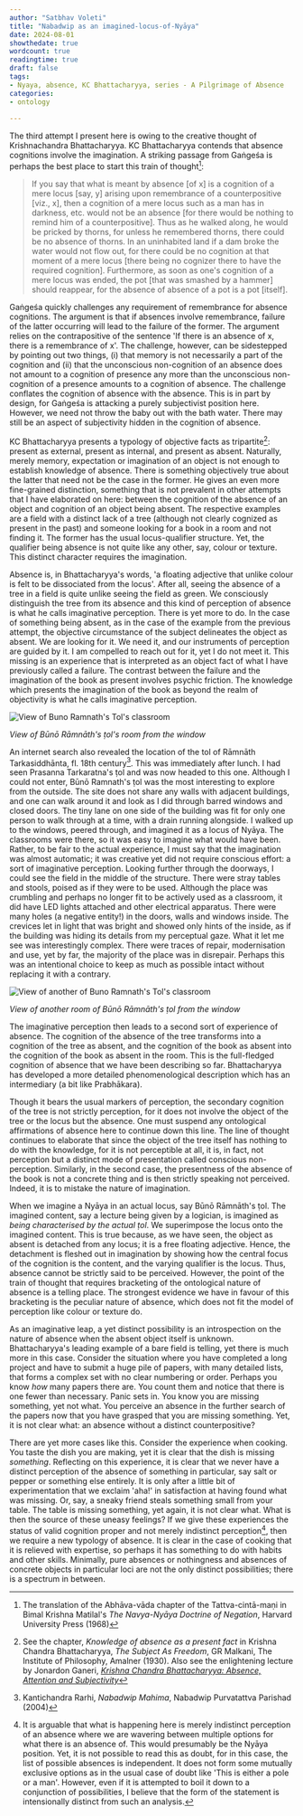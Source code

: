 ```yaml
---
author: "Satbhav Voleti"
title: "Nabadwip as an imagined-locus-of-Nyāya"
date: 2024-08-01
showthedate: true
wordcount: true
readingtime: true
draft: false
tags: 
- Nyaya, absence, KC Bhattacharyya, series - A Pilgrimage of Absence
categories:
- ontology
    
--- 
```


The third attempt I present here is owing to the creative thought of Krishnachandra Bhattacharyya. KC Bhattacharyya contends that absence cognitions involve the imagination. A striking passage from Gaṅgeśa is perhaps the best place to start this train of thought[^1]:

> If you say that what is meant by absence \[of x\] is a cognition of a mere locus \[say, y\] arising upon remembrance of a counterpositive \[viz., x\], then a cognition of a mere locus such as a man has in darkness, etc. would not be an absence \[for there would be nothing to remind him of a counterpositive\]. Thus as he walked along, he would be pricked by thorns, for unless he remembered thorns, there could be no absence of thorns. In an uninhabited land if a dam broke the water would not flow out, for there could be no cognition at that moment of a mere locus \[there being no cognizer there to have the required cognition\]. Furthermore, as soon as one's cognition of a mere locus was ended, the pot \[that was smashed by a hammer\] should reappear, for the absence of absence of a pot is a pot \[itself\].

Gaṅgeśa quickly challenges any requirement of remembrance for absence cognitions. The argument is that if absences involve remembrance, failure of the latter occurring will lead to the failure of the former. The argument relies on the contrapositive of the sentence 'If there is an absence of x, there is a remembrance of x'. The challenge, however, can be sidestepped by pointing out two things, (i) that memory is not necessarily a part of the cognition and (ii) that the unconscious non-cognition of an absence does not amount to a cognition of presence any more than the unconscious non-cognition of a presence amounts to a cognition of absence. The challenge conflates the cognition of absence with the absence. This is in part by design, for Gaṅgeśa is attacking a purely subjectivist position here. However, we need not throw the baby out with the bath water. There may still be an aspect of subjectivity hidden in the cognition of absence.  

KC Bhattacharyya presents a typology of objective facts as tripartite[^2]: present as external, present as internal, and present as absent. Naturally, merely memory, expectation or imagination of an object is not enough to establish knowledge of absence. There is something objectively true about the latter that need not be the case in the former. He gives an even more fine-grained distinction, something that is not prevalent in other attempts that I have elaborated on here: between the cognition of the absence of an object and cognition of an object being absent. The respective examples are a field with a distinct lack of a tree (although not clearly cognized as present in the past) and someone looking for a book in a room and not finding it. The former has the usual locus-qualifier structure. Yet, the qualifier being absence is not quite like any other, say, colour or texture. This distinct character requires the imagination. 

Absence is, in Bhattacharyya's words, 'a floating adjective that unlike colour is felt to be dissociated from the locus'. After all, seeing the absence of a tree in a field is quite unlike seeing the field as green. We consciously distinguish the tree from its absence and this kind of perception of absence is what he calls imaginative perception. There is yet more to do. In the case of something being absent, as in the case of the example from the previous attempt, the objective circumstance of the subject delineates the object as absent. We are looking for it. We need it, and our instruments of perception are guided by it. I am compelled to reach out for it, yet I do not meet it. This missing is an experience that is interpreted as an object fact of what I have previously called a failure. The contrast between the failure and the imagination of the book as present involves psychic friction. The knowledge which presents the imagination of the book as beyond the realm of objectivity is what he calls imaginative perception. 

![View of Buno Ramnath's Tol's classroom](../images/Buno%20Ramnath%20Tol%20-%203.jpg)

*View of Būnō Rāmnāth's ṭol's room from the window*

An internet search also revealed the location of the tol of Rāmnāth Tarkasiddhānta, fl. 18th century[^3]. This was immediately after lunch. I had seen Prasanna Tarkaratna's ṭol and was now headed to this one. Although I could not enter, Būnō Ramnath's ṭol was the most interesting to explore from the outside. The site does not share any walls with adjacent buildings, and one can walk around it and look as I did through barred windows and closed doors. The tiny lane on one side of the building was fit for only one person to walk through at a time, with a drain running alongside. I walked up to the windows, peered through, and imagined it as a locus of Nyāya. The classrooms were there, so it was easy to imagine what would have been. Rather, to be fair to the actual experience, I must say that the imagination was almost automatic; it was creative yet did not require conscious effort: a sort of imaginative perception. Looking further through the doorways, I could see the field in the middle of the structure. There were stray tables and stools, poised as if they were to be used. Although the place was crumbling and perhaps no longer fit to be actively used as a classroom, it did have LED lights attached and other electrical apparatus. There were many holes (a negative entity!) in the doors, walls and windows inside. The crevices let in light that was bright and showed only hints of the inside, as if the building was hiding its details from my perceptual gaze. What it let me see was interestingly complex. There were traces of repair, modernisation and use, yet by far, the majority of the place was in disrepair. Perhaps this was an intentional choice to keep as much as possible intact without replacing it with a contrary. 

![View of another of Buno Ramnath's Tol's classroom](../images/Buno%20Ramnath%20Tol%20-%204.jpg)

*View of another room of Būnō Rāmnāth's ṭol from the window*

The imaginative perception then leads to a second sort of experience of absence. The cognition of the absence of the tree transforms into a cognition of the tree as absent, and the cognition of the book as absent into the cognition of the book as absent in the room. This is the full-fledged cognition of absence that we have been describing so far. Bhattacharyya has developed a more detailed phenomenological description which has an intermediary (a bit like Prabhākara). 

Though it bears the usual markers of perception, the secondary cognition of the tree is not strictly perception, for it does not involve the object of the tree or the locus but the absence. One must suspend any ontological affirmations of absence here to continue down this line. The line of thought continues to elaborate that since the object of the tree itself has nothing to do with the knowledge, for it is not perceptible at all, it is, in fact, not perception but a distinct mode of presentation called conscious non-perception. Similarly, in the second case, the presentness of the absence of the book is not a concrete thing and is then strictly speaking not perceived. Indeed, it is to mistake the nature of imagination. 

When we imagine a Nyāya in an actual locus, say Būnō Rāmnāth's ṭol. The imagined content, say a lecture being given by a logician, is imagined as *being characterised by the actual ṭol*. We superimpose the locus onto the imagined content. This is true because, as we have seen, the object as absent is detached from any locus; it is a free floating adjective. Hence, the detachment is fleshed out in imagination by showing how the central focus of the cognition is the content, and the varying qualifier is the locus. Thus, absence cannot be strictly said to be perceived. However, the point of the train of thought that requires bracketing of the ontological nature of absence is a telling place. The strongest evidence we have in favour of this bracketing is the peculiar nature of absence, which does not fit the model of perception like colour or texture do. 

As an imaginative leap, a yet distinct possibility is an introspection on the nature of absence when the absent object itself is unknown. Bhattacharyya's leading example of a bare field is telling, yet there is much more in this case. Consider the situation where you have completed a long project and have to submit a huge pile of papers, with many detailed lists, that forms a complex set with no clear numbering or order. Perhaps you know *how* many papers there are. You count them and notice that there is one fewer than necessary. Panic sets in. You know you are missing something, yet not what. You perceive an absence in the further search of the papers now that you have grasped that you are missing something. Yet, it is not clear what: an absence without a distinct counterpositive? 

There are yet more cases like this. Consider the experience when cooking. You taste the dish you are making, yet it is clear that the dish is missing *something*. Reflecting on this experience, it is clear that we never have a distinct perception of the absence of something in particular, say salt or pepper or something else entirely. It is only after a little bit of experimentation that we exclaim 'aha!' in satisfaction at having found what was missing. Or, say, a sneaky friend steals something small from your table. The table is missing something, yet again, it is not clear what. What is then the source of these uneasy feelings? If we give these experiences the status of valid cognition proper and not merely indistinct perception[^4], then we require a new typology of absence. It is clear in the case of cooking that it is relieved with expertise, so perhaps it has something to do with habits and other skills. Minimally, pure absences or nothingness and absences of concrete objects in particular loci are not the only distinct possibilities; there is a spectrum in between. 

[^1]: The translation of the Abhāva-vāda chapter of the Tattva-cintā-maṇi in Bimal Krishna Matilal's *The Navya-Nyāya Doctrine of Negation*, Harvard University Press (1968) 
[^2]: See the chapter, *Knowledge of absence as a present fact* in Krishna Chandra Bhattacharyya, *The Subject As Freedom*, GR Malkani, The Institute of Philosophy, Amalner (1930). Also see the enlightening lecture by Jonardon Ganeri, [*Krishna Chandra Bhattacharyya: Absence, Attention and Subjectivity*](https://www.youtube.com/watch?v=5DXI_mMLi9o)
[^3]: Kantichandra Rarhi, *Nabadwip Mahima*, Nabadwip Purvatattva Parishad (2004)
[^4]: It is arguable that what is happening here is merely indistinct perception of an absence where we are wavering between multiple options for what there is an absence of. This would presumably be the Nyāya position. Yet, it is not possible to read this as doubt, for in this case, the list of possible absences is independent. It does not form some mutually exclusive options as in the usual case of doubt like 'This is either a pole or a man'. However, even if it is attempted to boil it down to a conjunction of possibilities, I believe that the form of the statement is intensionally distinct from such an analysis.
